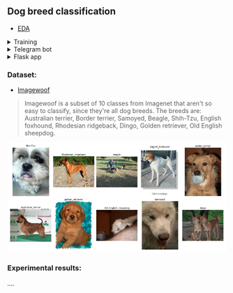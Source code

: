 ## Dog breed classification

* [EDA](https://colab.research.google.com/drive/1tP1FnphFP3IviG3pqhoi5pBFvp5gPhy8?usp=sharing)

<details>
  <summary>Training</summary>

* [Example on colab](https://colab.research.google.com/drive/1tP1FnphFP3IviG3pqhoi5pBFvp5gPhy8?usp=sharing)

**Environment:**
```bash
https://github.com/adeshkin/classification_dogs.git 
cd classification_dogs
python3 -m venv ./venv
source venv/bin/activate
pip install -r scripts/requirements.txt
```

**Data preparation:**
```bash
cd data
bash download_data.sh
python3 prepare_data.py
```

**Training:**
```bash
cd scripts
python3 train.py /path/to/config
```
</details>
<details>
  <summary>Telegram bot</summary>

* [Telegram bot](bot/README.md)
</details>
<details>
  <summary>Flask app</summary>

* [Flask app](flask/README.md)
</details>

### Dataset: 
  * [Imagewoof](https://github.com/fastai/imagenette#imagewoof)
> Imagewoof is a subset of 10 classes from Imagenet that aren't so easy to classify, since they're all dog breeds. The breeds are: Australian terrier, Border terrier, Samoyed, Beagle, Shih-Tzu, English foxhound, Rhodesian ridgeback, Dingo, Golden retriever, Old English sheepdog. 


![](data/examples/classes.png)
### Experimental results:
....
